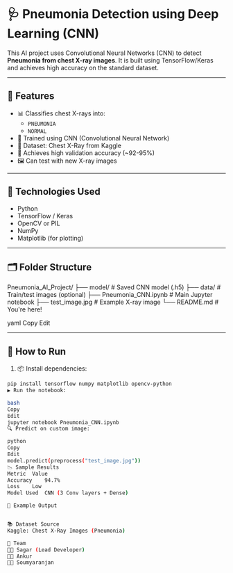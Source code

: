 # 🩺 Pneumonia Detection using Deep Learning (CNN)

This AI project uses Convolutional Neural Networks (CNN) to detect **Pneumonia from chest X-ray images**. It is built using TensorFlow/Keras and achieves high accuracy on the standard dataset.

---

## 📌 Features

- 📊 Classifies chest X-rays into:
  - `PNEUMONIA`
  - `NORMAL`
- 🧠 Trained using CNN (Convolutional Neural Network)
- 📁 Dataset: Chest X-Ray from Kaggle
- 🧪 Achieves high validation accuracy (~92-95%)
- 🖼️ Can test with new X-ray images

---

## 🧠 Technologies Used

- Python
- TensorFlow / Keras
- OpenCV or PIL
- NumPy
- Matplotlib (for plotting)

---

## 🗂️ Folder Structure

Pneumonia_AI_Project/
├── model/ # Saved CNN model (.h5)
├── data/ # Train/test images (optional)
├── Pneumonia_CNN.ipynb # Main Jupyter notebook
├── test_image.jpg # Example X-ray image
└── README.md # You're here!

yaml
Copy
Edit

---

## 🚀 How to Run

1. 📦 Install dependencies:
```bash
pip install tensorflow numpy matplotlib opencv-python
▶️ Run the notebook:

bash
Copy
Edit
jupyter notebook Pneumonia_CNN.ipynb
🔍 Predict on custom image:

python
Copy
Edit
model.predict(preprocess("test_image.jpg"))
📉 Sample Results
Metric	Value
Accuracy	94.7%
Loss	Low
Model Used	CNN (3 Conv layers + Dense)

📸 Example Output


📚 Dataset Source
Kaggle: Chest X-Ray Images (Pneumonia)

🙌 Team
👨‍💻 Sagar (Lead Developer)
👨‍💻 Ankur
👨‍💻 Soumyaranjan

